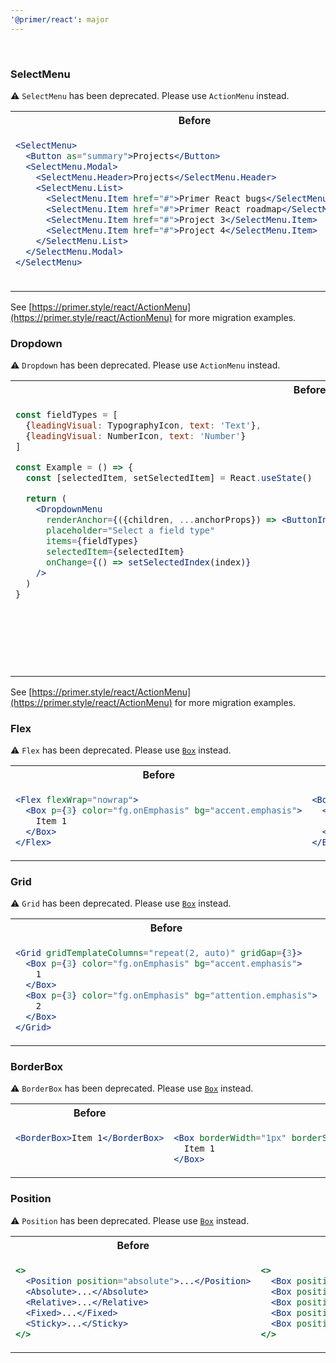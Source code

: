 ```yaml
---
'@primer/react': major
---
```


<br />

### SelectMenu

⚠️ `SelectMenu` has been deprecated. Please use `ActionMenu` instead.

<table>
<tr>
<th> Before </th> <th> After </th>
</tr>
<tr>
<td valign="top">

```jsx
<SelectMenu>
  <Button as="summary">Projects</Button>
  <SelectMenu.Modal>
    <SelectMenu.Header>Projects</SelectMenu.Header>
    <SelectMenu.List>
      <SelectMenu.Item href="#">Primer React bugs</SelectMenu.Item>
      <SelectMenu.Item href="#">Primer React roadmap</SelectMenu.Item>
      <SelectMenu.Item href="#">Project 3</SelectMenu.Item>
      <SelectMenu.Item href="#">Project 4</SelectMenu.Item>
    </SelectMenu.List>
  </SelectMenu.Modal>
</SelectMenu>
```

 </td>
<td valign="top">

```jsx
<ActionMenu>
  <ActionMenu.Button>Projects</ActionMenu.Button>
  <ActionMenu.Overlay>
    <ActionList showDividers>
      <ActionList.Group title="Projects">
        <ActionList.Item>Primer React bugs</ActionList.Item>
        <ActionList.Item>Primer React roadmap</ActionList.Item>
        <ActionList.Item>Project three</ActionList.Item>
        <ActionList.Item>Project four</ActionList.Item>
      </ActionList.Group>
    </ActionList>
  </ActionMenu.Overlay>
</ActionMenu>
```

</td>
</tr>
</table>

See [https://primer.style/react/ActionMenu](https://primer.style/react/ActionMenu) for more migration examples.

### Dropdown

⚠️ `Dropdown` has been deprecated. Please use `ActionMenu` instead.

<table>
<tr>
<th> Before </th> <th> After </th>
</tr>
<tr>
<td valign="top">

```jsx
const fieldTypes = [
  {leadingVisual: TypographyIcon, text: 'Text'},
  {leadingVisual: NumberIcon, text: 'Number'}
]

const Example = () => {
  const [selectedItem, setSelectedItem] = React.useState()

  return (
    <DropdownMenu
      renderAnchor={({children, ...anchorProps}) => <ButtonInvisible {...anchorProps}>{children}</ButtonInvisible>}
      placeholder="Select a field type"
      items={fieldTypes}
      selectedItem={selectedItem}
      onChange={() => setSelectedIndex(index)}
    />
  )
}
```

 </td>
<td valign="top">

```jsx
const fieldTypes = [
  {icon: <TypographyIcon />, name: 'Text'},
  {icon: <NumberIcon />, name: 'Number'}
]

const Example = () => {
  const [selectedItem, setSelectedItem] = React.useState()

  return (
    <ActionMenu>
      <ActionMenu.Button>{selectedItem ? selectedItem.name : 'Select a field type'}</ActionMenu.Button>
      <ActionMenu.Overlay>
        <ActionList selectionVariant="single">
          {fieldTypes.map(field => (
            <ActionList.Item onSelect={() => setSelectedItem(field)} key={field.name}>
              <ActionList.LeadingVisual>{field.icon}</ActionList.LeadingVisual>
              {field.name}
            </ActionList.Item>
          ))}
        </ActionList>
      </ActionMenu.Overlay>
    </ActionMenu>
  )
}
```

</td>
</tr>
</table>

See [https://primer.style/react/ActionMenu](https://primer.style/react/ActionMenu) for more migration examples.

### Flex

⚠️ `Flex` has been deprecated. Please use [`Box`](https://primer.style/react/Box) instead.

<table>
<tr>
<th> Before </th> <th> After </th>
</tr>
<tr>
<td valign="top">

```jsx
<Flex flexWrap="nowrap">
  <Box p={3} color="fg.onEmphasis" bg="accent.emphasis">
    Item 1
  </Box>
</Flex>
```

 </td>
<td valign="top">

```jsx
<Box display="flex" flexWrap="nowrap">
  <Box p={3} color="fg.onEmphasis" bg="accent.emphasis">
    Item 1
  </Box>
</Box>
```

</td>
</tr>
</table>

### Grid

⚠️ `Grid` has been deprecated. Please use [`Box`](https://primer.style/react/Box) instead.

<table>
<tr>
<th> Before </th> <th> After </th>
</tr>
<tr>
<td valign="top">

```jsx
<Grid gridTemplateColumns="repeat(2, auto)" gridGap={3}>
  <Box p={3} color="fg.onEmphasis" bg="accent.emphasis">
    1
  </Box>
  <Box p={3} color="fg.onEmphasis" bg="attention.emphasis">
    2
  </Box>
</Grid>
```

 </td>
<td valign="top">

```jsx
<Box display="grid" gridTemplateColumns="repeat(2, auto)" gridGap={3}>
  <Box p={3} color="fg.onEmphasis" bg="accent.emphasis">
    1
  </Box>
  <Box p={3} color="fg.onEmphasis" bg="attention.emphasis">
    2
  </Box>
</Box>
```

</td>
</tr>
</table>

### BorderBox

⚠️ `BorderBox` has been deprecated. Please use [`Box`](https://primer.style/react/Box) instead.

<table>
<tr>
<th> Before </th> <th> After </th>
</tr>
<tr>
<td valign="top">

```jsx
<BorderBox>Item 1</BorderBox>
```

 </td>
<td valign="top">

```jsx
<Box borderWidth="1px" borderStyle="solid" borderColor="border.default" borderRadius={2}>
  Item 1
</Box>
```

</td>
</tr>
</table>

### Position

⚠️ `Position` has been deprecated. Please use [`Box`](https://primer.style/react/Box) instead.

<table>
<tr>
<th> Before </th> <th> After </th>
</tr>
<tr>
<td valign="top">

```jsx
<>
  <Position position="absolute">...</Position>
  <Absolute>...</Absolute>
  <Relative>...</Relative>
  <Fixed>...</Fixed>
  <Sticky>...</Sticky>
</>
```

 </td>
<td valign="top">

```jsx
<>
  <Box position="absolute">...</Box>
  <Box position="absolute">...</Box>
  <Box position="relative">...</Box>
  <Box position="fixed">...</Box>
  <Box position="sticky">...</Box>
</>
```

</td>
</tr>
</table>
